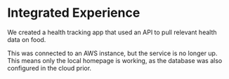 # Integrated Experience
We created a health tracking app that used an API to pull relevant health data on food.

This was connected to an AWS instance, but the service is no longer up. This means only the local homepage is working, as the database was also configured in the cloud prior.
